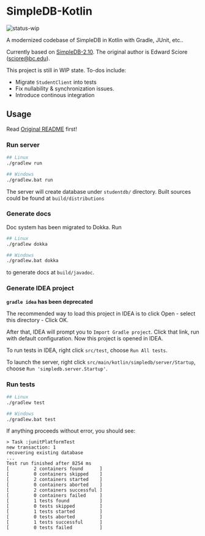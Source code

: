 # SimpleDB-Kotlin

![status-wip](https://img.shields.io/badge/status-WIP-blue.svg)

A modernized codebase of SimpleDB in Kotlin with Gradle, JUnit, etc..

Currently based on [SimpleDB-2.10](http://www.cs.bc.edu/~sciore/simpledb/intro.html). The original author is Edward Sciore (sciore@bc.edu).

This project is still in WIP state. To-dos include:
- Migrate `StudentClient` into tests
- Fix nullability & synchronization issues.
- Introduce continous integration

## Usage

Read [Original README](https://github.com/htfy96/simpledb-kotlin/tree/master/README-OLD.txt) first!

### Run server
```bash
## Linux
./gradlew run

## Windows
./gradlew.bat run
```

The server will create database under `studentdb/` directory. Built sources could be found at `build/distributions`

### Generate docs
Doc system has been migrated to Dokka. Run
```bash
## Linux
./gradlew dokka

## Windows
./gradlew.bat dokka
```

to generate docs at `build/javadoc`.

### Generate IDEA project

**`gradle idea` has been deprecated**

The recommended way to load this project in IDEA is to click Open - select this directory - Click OK.

After that, IDEA will prompt you to `Import Gradle project`. Click that link, run with default configuration.
Now this project is opened in IDEA.

To run tests in IDEA, right click `src/test`, choose `Run All tests`.

To launch the server, right click `src/main/kotlin/simpledb/server/Startup`, choose `Run 'simpledb.server.Startup'`.

### Run tests
```bash
## Linux
./gradlew test

## Windows
./gradlew.bat test
```

If anything proceeds without error, you should see:
```
> Task :junitPlatformTest
new transaction: 1
recovering existing database
...
Test run finished after 8254 ms
[         2 containers found      ]
[         0 containers skipped    ]
[         2 containers started    ]
[         0 containers aborted    ]
[         2 containers successful ]
[         0 containers failed     ]
[         1 tests found           ]
[         0 tests skipped         ]
[         1 tests started         ]
[         0 tests aborted         ]
[         1 tests successful      ]
[         0 tests failed          ]
```
